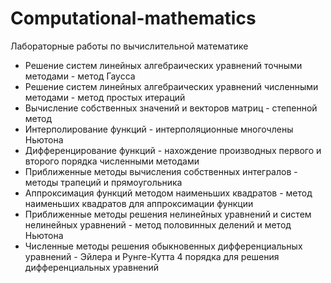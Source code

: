 # Computational-mathematics
Лабораторные работы по вычислительной математике
- Решение систем линейных алгебраических уравнений точными методами - метод Гаусса
- Решение систем линейных алгебраических уравнений численными методами - метод простых итераций
- Вычисление собственных значений и векторов матриц - степенной метод
- Интерполирование функций - интерполяционные многочлены Ньютона
- Дифференцирование функций - нахождение производных первого и второго порядка численными методами
- Приближенные методы вычисления собственных интегралов - методы трапеций и прямоугольника
- Аппроксимация функций методом наименьших квадратов - метод наименьших квадратов для аппроксимации функции
- Приближенные методы решения нелинейных уравнений и систем нелинейных уравнений - метод половинных делений и метод Ньютона
- Численные методы решения обыкновенных дифференциальных уравнений - Эйлера и Рунге-Кутта 4 порядка для решения дифференциальных уравнений
